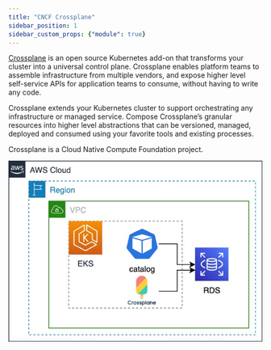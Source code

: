 ```yaml
---
title: "CNCF Crossplane"
sidebar_position: 1
sidebar_custom_props: {"module": true}
---
```


[Crossplane](https://crossplane.io/) is an open source Kubernetes add-on that transforms your cluster into a universal control plane. Crossplane enables platform teams to assemble infrastructure from multiple vendors, and expose higher level self-service APIs for application teams to consume, without having to write any code.

Crossplane extends your Kubernetes cluster to support orchestrating any infrastructure or managed service. Compose Crossplane’s granular resources into higher level abstractions that can be versioned, managed, deployed and consumed using your favorite tools and existing processes. 

Crossplane is a Cloud Native Compute Foundation project.

![EKS with RDS and MQ](./assets/eks-workshop-crossplane.jpg)

